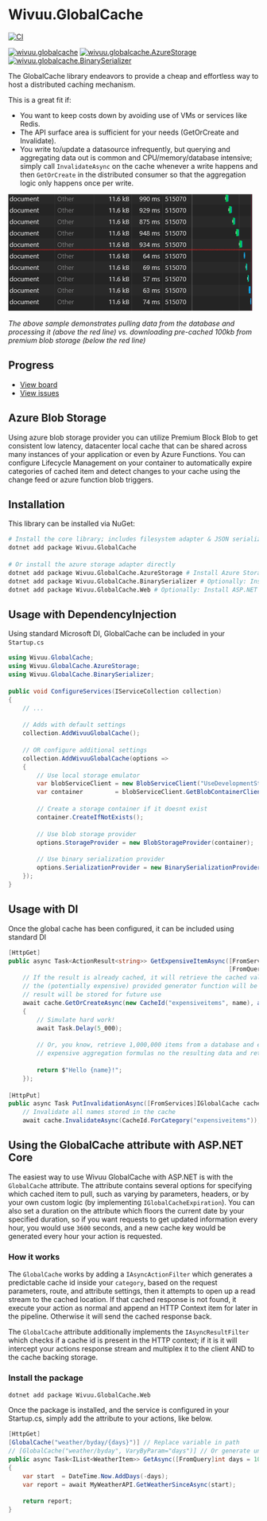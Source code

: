# Wivuu.GlobalCache
[![CI](https://github.com/wivuu/Wivuu.GlobalCache/workflows/CI/badge.svg)](https://github.com/wivuu/Wivuu.GlobalCache/actions?query=workflow%3ACI)

[![wivuu.globalcache](https://img.shields.io/nuget/v/wivuu.globalcache.svg?label=wivuu.globalcache)](https://www.nuget.org/packages/Wivuu.GlobalCache/)
[![wivuu.globalcache.AzureStorage](https://img.shields.io/nuget/v/wivuu.globalcache.azurestorage.svg?label=wivuu.globalcache.azurestorage)](https://www.nuget.org/packages/Wivuu.GlobalCache.AzureStorage)
[![wivuu.globalcache.BinarySerializer](https://img.shields.io/nuget/v/wivuu.globalcache.binaryserializer.svg?label=wivuu.globalcache.binaryserializer)](https://www.nuget.org/packages/Wivuu.GlobalCache.BinarySerializer)


The GlobalCache library endeavors to provide a cheap and effortless way to host a distributed caching mechanism.

This is a great fit if:
- You want to keep costs down by avoiding use of VMs or services like Redis.
- The API surface area is sufficient for your needs (GetOrCreate and Invalidate).
- You write to/update a datasource infrequently, but querying and aggregating data out is common and CPU/memory/database intensive; simply call `InvalidateAsync` on the cache whenever a write happens and then `GetOrCreate` in the distributed consumer so that the aggregation logic only happens once per write.

![](images/2020-06-25-10-24-55.png)

*The above sample demonstrates pulling data from the database and processing it (above the red line) vs. downloading pre-cached 100kb from premium blob storage (below the red line)*

## Progress
- [View board](https://github.com/wivuu/Wivuu.GlobalCache/projects/1)
- [View issues](https://github.com/wivuu/Wivuu.GlobalCache/issues)

## Azure Blob Storage
Using azure blob storage provider you can utilize Premium Block Blob to get consistent low latency, datacenter local cache that can be shared across many instances of your application or even by Azure Functions. You can configure Lifecycle Management on your container to automatically expire categories of cached item and detect changes to your cache using the change feed or azure function blob triggers. 

## Installation

This library can be installed via NuGet:

```sh
# Install the core library; includes filesystem adapter & JSON serializer
dotnet add package Wivuu.GlobalCache 

# Or install the azure storage adapter directly
dotnet add package Wivuu.GlobalCache.AzureStorage # Install Azure Storage adapter
dotnet add package Wivuu.GlobalCache.BinarySerializer # Optionally: Install Binary Serialization adapter
dotnet add package Wivuu.GlobalCache.Web # Optionally: Install ASP.NET globalcache attribute
```

## Usage with DependencyInjection

Using standard Microsoft DI, GlobalCache can be included in your `Startup.cs`

```C#
using Wivuu.GlobalCache;
using Wivuu.GlobalCache.AzureStorage;
using Wivuu.GlobalCache.BinarySerializer;

public void ConfigureServices(IServiceCollection collection)
{
    // ...

    // Adds with default settings
    collection.AddWivuuGlobalCache();

    // OR configure additional settings
    collection.AddWivuuGlobalCache(options =>
    {
        // Use local storage emulator 
        var blobServiceClient = new BlobServiceClient("UseDevelopmentStorage=true");
        var container         = blobServiceClient.GetBlobContainerClient("globalcache");

        // Create a storage container if it doesnt exist
        container.CreateIfNotExists();

        // Use blob storage provider
        options.StorageProvider = new BlobStorageProvider(container);

        // Use binary serialization provider
        options.SerializationProvider = new BinarySerializationProvider();
    });
}
```

## Usage with DI

Once the global cache has been configured, it can be included using standard DI

```C#
[HttpGet]
public async Task<ActionResult<string>> GetExpensiveItemAsync([FromServices]IGlobalCache cache, 
                                                              [FromQuery]string name) =>
    // If the result is already cached, it will retrieve the cached value, otherwise
    // the (potentially expensive) provided generator function will be invoked and then the
    // result will be stored for future use
    await cache.GetOrCreateAsync(new CacheId("expensiveitems", name), async () =>
    {
        // Simulate hard work!
        await Task.Delay(5_000);

        // Or, you know, retrieve 1,000,000 items from a database and execute
        // expensive aggregation formulas no the resulting data and return it.

        return $"Hello {name}!";
    });

[HttpPut]
public async Task PutInvalidationAsync([FromServices]IGlobalCache cache) =>
    // Invalidate all names stored in the cache
    await cache.InvalidateAsync(CacheId.ForCategory("expensiveitems"));
```

## Using the GlobalCache attribute with ASP.NET Core

The easiest way to use Wivuu GlobalCache with ASP.NET is with the `GlobalCache` attribute. 
The attribute contains several options for specifying which cached item to pull, such as varying by parameters, headers, or by your own custom logic (by implementing `IGlobalCacheExpiration`). You can also set a duration on the attribute which floors the current date by your specified duration, so if you want requests to get updated information every hour, you would use `3600` seconds, and a new cache key would be generated every hour your action is requested.

### How it works
The `GlobalCache` works by adding a `IAsyncActionFilter` which generates a predictable cache id inside your `category`, based on the request parameters, route, and attribute settings, then it attempts to open up a read stream to the cached location. If that cached response is not found, it execute your action as normal and append an HTTP Context item for later in the pipeline. Otherwise it will send the cached response back.

The `GlobalCache` attribute additionally implements the `IAsyncResultFilter` which checks if a cache id is present in the HTTP context; if it is it will intercept your actions response stream and multiplex it to the client AND to the cache backing storage.

### Install the package

```
dotnet add package Wivuu.GlobalCache.Web
```

Once the package is installed, and the service is configured in your Startup.cs, simply add the attribute to your actions, like below.

```C#
[HttpGet]
[GlobalCache("weather/byday/{days}")] // Replace variable in path
// [GlobalCache("weather/byday", VaryByParam="days")] // Or generate unique hash based on days
public async Task<IList<WeatherItem>> GetAsync([FromQuery]int days = 100)
{
    var start  = DateTime.Now.AddDays(-days);
    var report = await MyWeatherAPI.GetWeatherSinceAsync(start);

    return report;
}
```
